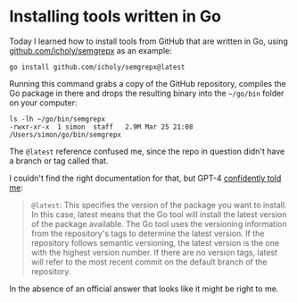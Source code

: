 # Installing tools written in Go

Today I learned how to install tools from GitHub that are written in Go, using [github.com/icholy/semgrepx](https://github.com/icholy/semgrepx) as an example:

    go install github.com/icholy/semgrepx@latest

Running this command grabs a copy of the GitHub repository, compiles the Go package in there and drops the resulting binary into the `~/go/bin` folder on your computer:

```
ls -lh ~/go/bin/semgrepx
-rwxr-xr-x  1 simon  staff   2.9M Mar 25 21:08 /Users/simon/go/bin/semgrepx
```
The `@latest` reference confused me, since the repo in question didn't have a branch or tag called that.

I couldn't find the right documentation for that, but GPT-4 [confidently told me](https://chat.openai.com/share/06e62ec2-1ab3-495f-9e0c-914ef27c1e91):

> `@latest`: This specifies the version of the package you want to install. In this case, latest means that the Go tool will install the latest version of the package available. The Go tool uses the versioning information from the repository's tags to determine the latest version. If the repository follows semantic versioning, the latest version is the one with the highest version number. If there are no version tags, latest will refer to the most recent commit on the default branch of the repository.

In the absence of an official answer that looks like it might be right to me.

